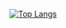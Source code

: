 [![Top Langs](https://github-readme-stats.vercel.app/api/top-langs/?username=H-Sawada2002&layout=compact&langs_count=6)](https://github.com/anuraghazra/github-readme-stats)
